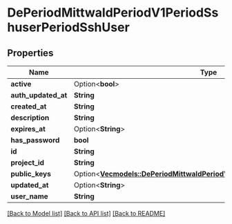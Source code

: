 # DePeriodMittwaldPeriodV1PeriodSshuserPeriodSshUser

## Properties

Name | Type | Description | Notes
------------ | ------------- | ------------- | -------------
**active** | Option<**bool**> |  | [optional]
**auth_updated_at** | **String** |  | 
**created_at** | **String** |  | 
**description** | **String** |  | 
**expires_at** | Option<**String**> |  | [optional]
**has_password** | **bool** |  | 
**id** | **String** |  | 
**project_id** | **String** |  | 
**public_keys** | Option<[**Vec<models::DePeriodMittwaldPeriodV1PeriodSshuserPeriodPublicKey>**](de.mittwald.v1.sshuser.PublicKey.md)> |  | [optional]
**updated_at** | Option<**String**> |  | [optional]
**user_name** | **String** |  | 

[[Back to Model list]](../README.md#documentation-for-models) [[Back to API list]](../README.md#documentation-for-api-endpoints) [[Back to README]](../README.md)


